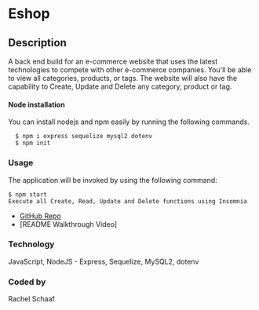 # Eshop

## Description
A back end build for an e-commerce website that uses the latest technologies to compete with other e-commerce companies. You'll be able to
view all categories, products, or tags. The website will also have the capability to Create, Update and Delete any category, product or tag.

#### Node installation

  You can install nodejs and npm easily by running the following commands.

      $ npm i express sequelize mysql2 dotenv 
      $ npm init

### Usage

  The application will be invoked by using the following command:
	
	$ npm start
    Execute all Create, Read, Update and Delete functions using Insomnia

* [GitHub Repo](https://github.com/RaeSii/eshop.git)
* [README Walkthrough Video]


### Technology
JavaScript, NodeJS - Express, Sequelize, MySQL2, dotenv

### Coded by
Rachel Schaaf
